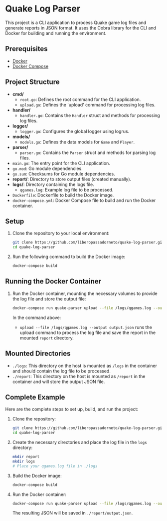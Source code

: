 # Quake Log Parser

This project is a CLI application to process Quake game log files and generate reports in JSON format. It uses the Cobra library for the CLI and Docker for building and running the environment.

## Prerequisites

- [Docker](https://docs.docker.com/get-docker/)
- [Docker Compose](https://docs.docker.com/compose/install/)

## Project Structure
- **cmd/**
   - `root.go`: Defines the root command for the CLI application.
   - `upload.go`: Defines the 'upload' command for processing log files.
- **handler/**
   - `handler.go`: Contains the `Handler` struct and methods for processing log files.
- **logger/**
   - `logger.go`: Configures the global logger using logrus.
- **models/**
   - `models.go`: Defines the data models for `Game` and `Player`.
- **parser/**
   - `parser.go`: Contains the `Parser` struct and methods for parsing log files.
- `main.go`: The entry point for the CLI application.
- `go.mod`: Go module dependencies.
- `go.sum`: Checksums for Go module dependencies.
- **report/**: Directory to store output files (created manually).
- **logs/**: Directory containing the logs file.
   - `qgames.log`: Example log file to be processed.
- `Dockerfile`: Dockerfile to build the Docker image.
- `docker-compose.yml`: Docker Compose file to build and run the Docker container.

## Setup

1. Clone the repository to your local environment:
    ```bash
    git clone https://github.com/liberopassadorneto/quake-log-parser.git
    cd quake-log-parser
    ```

2. Run the following command to build the Docker image:
    ```bash
    docker-compose build
    ```

## Running the Docker Container

1. Run the Docker container, mounting the necessary volumes to provide the log file and store the output file:
    ```bash
    docker-compose run quake-parser upload --file /logs/qgames.log --output output.json
    ```

   In the command above:
   - `upload --file /logs/qgames.log --output output.json` runs the upload command to process the log file and save the report in the mounted `report` directory.

## Mounted Directories

- `./logs`: This directory on the host is mounted as `/logs` in the container and should contain the log file to be processed.
- `./report`: This directory on the host is mounted as `/report` in the container and will store the output JSON file.

## Complete Example

Here are the complete steps to set up, build, and run the project:

1. Clone the repository:
    ```bash
    git clone https://github.com/liberopassadorneto/quake-log-parser.git
    cd quake-log-parser
    ```

2. Create the necessary directories and place the log file in the `logs` directory:
    ```bash
    mkdir report
    mkdir logs
    # Place your qgames.log file in ./logs
    ```

3. Build the Docker image:
    ```bash
    docker-compose build
    ```

4. Run the Docker container:
    ```bash
    docker-compose run quake-parser upload --file /logs/qgames.log --output output.json
    ```

   The resulting JSON will be saved in `./report/output.json`.